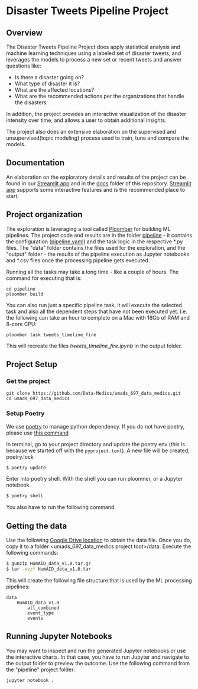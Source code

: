 # Disaster Tweets Pipeline Project

## Overview
The Disaster Tweets Pipeline Project does apply statistical analysis and machine learning techniques
using a labeled set of disaster tweets, and leverages the models to process a new set or recent tweets and 
answer questions like:
- Is there a disaster going on?
- What type of disaster it is?
- What are the affected locations?
- What are the recommended actions per the organizations that handle the disasters

In addition, the project provides an interactive visualization of the disaster intensity over time, and allows
a user to obtain additional insights.

The project also does an extensive elaboration on the supervised and unsupervised(topic modeling) process
used to train, tune and compare the models.

## Documentation
An elaboration on the exploratory details and results of the project can be found in our 
[Streamlit app](https://data-medics-umads-697-data-medics-blog-postblog-a49khp.streamlitapp.com/) and in
the [docs](https://github.com/Data-Medics/umads_697_data_medics/blob/main/docs/README.md) folder of this
repository. [Streamlit app](https://data-medics-umads-697-data-medics-blog-postblog-a49khp.streamlitapp.com/)
supports some interactive features and is the recommended place to start.

## Project organization
The exploration is leveraging a tool called [Ploomber](https://ploomber.readthedocs.io/en/latest/) for building ML pipelines.
The project code and results are in the folder [pipeline](https://github.com/Data-Medics/umads_697_data_medics/tree/main/pipeline) -
 it contains the configuration ([pipeline.yaml](https://github.com/Data-Medics/umads_697_data_medics/blob/main/pipeline/pipeline.yaml)) and 
the task logic in the respective *.py files. The "data" folder contains the files used for the 
exploration, and the "output" folder - the results of the pipeline execution as Jupyter notebooks and *.csv files once
the processing pipeline gets executed. 

Running all the tasks may take a long time - like a couple of hours. The command for executing that is:
```buildoutcfg
cd pipeline
ploomber build
```
You can also run just a specific pipeline task, it will execute the selected task and also all the dependent steps
that have not been executed yet. I.e. the following can take an hour to complete on a Mac with 16Gb of RAM
and 8-core CPU:
```buildoutcfg
ploomber task tweets_timeline_fire
```
This will recreate the files _tweets_timeline_fire.ipynb_ in the output folder.

## Project Setup

### Get the project

```buildoutcfg
git clone https://github.com/Data-Medics/umads_697_data_medics.git
cd umads_697_data_medics
```

### Setup Poetry

We use [poetry](https://python-poetry.org/docs/) to manage python dependency.
If you do not have poetry, please use [this command](https://python-poetry.org/docs/#osx--linux--bashonwindows-install-instructions)

In terminal, go to your project directory and update the poetry env (this is because we started off with the `pyproject.toml`). A new file will be created, poetry.lock 
```bash
$ poetry update 
```

Enter into poetry shell. With the shell you can run ploomner, or a Jupyter notebook. 
```bash
$ poetry shell
```

You also have to run the following command 

## Getting the data
Use the following [Google Drive location](https://drive.google.com/file/d/1pNMVhe1eXrm85SS6uyJkq8XVhF4Uqz2i/view) to obtain the data file.
Once you do, copy it to a folder <umads_697_data_medics project toot>/data. Execute the following commands:
```bash
$ gunzip HumAID_data_v1.0.tar.gz
$ tar -xvzf HumAID_data_v1.0.tar
```
This will create the following file structure that is used by the ML processing pipelines:
```
data
    HumAID_data_v1.0
        all_combined
        event_type
        events
```

## Running Jupyter Notebooks
You may want to inspect and run the generated Jupyter notebooks or use the interactive charts. In that case,
you have to run Jupyter and navigate to the output folder to preview the outcome. Use the following
command from the "pipeline" project folder:

```buildoutcfg
jupyter notebook .
```
